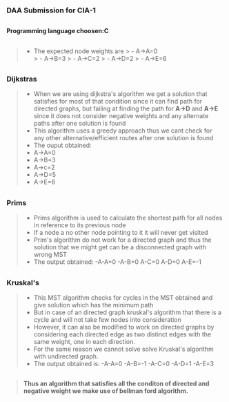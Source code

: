 ### DAA Submission for CIA-1
##
####  Programming language choosen:C
##

> - The expected node weights are 
	>     - A->A=0  
	> 	- A->B=3
	>	- A->C=2
	>	- A->D=2
	> 	- A->E=6 
##
### Dijkstras
>- When we are using dijkstra's algorithm we get a solution that satisfies for most of that condition since it can find path for directed graphs, but failing at finding the path for **A->D** and **A->E** since it does not consider negative weights and any alternate paths after one solution is found
>- This algorithm uses a greedy approach thus we cant check for any other alternative/efficient routes after one solution is found
>- The ouput obtained: 
>- A->A=0
>- A->B=3
>- A->c=2
>- A->D=5
>- A->E=6
		
##
### Prims 
>-	Prims algorithm is used to calculate the shortest path for all nodes in reference to its previous node
>- If a node a no other node pointing to it it will never get visited
>- Prim's algorithm do not work for a directed graph and thus the solution that we might get can be a disconnected graph with wrong MST
>- The output obtained:
>  -A-A=0
>  -A-B=0
>  A-C=0
>  A-D=0
>  A-E=-1
##
### Kruskal's 
>- This MST algorithm checks for cycles in the MST obtained  and give solution which has the minimum path
>- But in case of an directed graph kruskal's algorithm that there is a cycle and will not take few nodes into consideration
>- However, it can also be modified to work on directed graphs by considering each directed edge as two distinct edges with the same weight, one in each direction.
>- For the same reason we cannot solve solve Kruskal's algorithm with undirected graph.
>- The output obtained is:
> -A-A=0
> -A-B=-1
> -A-C=0
> -A-D=1
> -A-E=3
##
>#### Thus an algorithm that satisfies all the conditon of directed and negative weight we make use of bellman ford algorithm.		

